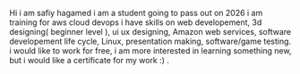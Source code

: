 Hi i am safiy hagamed
i am a student going to pass out on 2026 
i am training for aws cloud devops
i have skills on web developement, 3d designing( beginner level ), ui ux designing, Amazon web services, software developement life cycle, Linux, presentation making, software/game testing.
i would like to work for free, i am more interested in learning something new, but i would like a certificate for my work :) .
<!---
Safiy-Hagamed/Safiy-Hagamed is a ✨ special ✨ repository because its `README.md` (this file) appears on your GitHub profile.
You can click the Preview link to take a look at your changes.
--->
